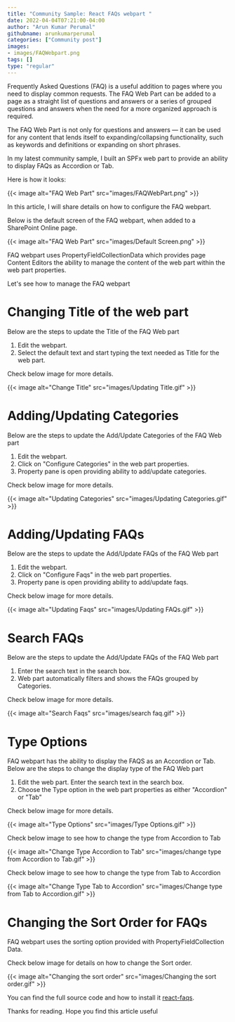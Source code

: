 ```yaml
---
title: "Community Sample: React FAQs webpart "
date: 2022-04-04T07:21:00-04:00
author: "Arun Kumar Perumal"
githubname: arunkumarperumal
categories: ["Community post"]
images:
- images/FAQWebpart.png
tags: []
type: "regular"
---
```


​​Frequently ​Asked Questions (FAQ) is a useful addition to pages where you need to display common requests. The FAQ Web Part can be added to a page as a straight list of questions and answers or a series of grouped questions and answers when the need for a more organized approach is required.

The FAQ Web Part is not only for questions and answers — it can be used for any content that lends itself to expanding/collapsing functionality, such as keywords and definitions or expanding on short phrases.

In my latest community sample, I built an SPFx web part to provide an ability to display FAQs as Accordion or Tab. 

Here is how it looks: 

{{< image alt="FAQ Web Part" src="images/FAQWebPart.png" >}}

In this article, I will share details on how to configure the FAQ webpart.

Below is the default screen of the FAQ webpart, when added to a SharePoint Online page. 

{{< image alt="FAQ Web Part" src="images/Default Screen.png" >}}

FAQ webpart uses PropertyFieldCollectionData which provides page Content Editors the ability to manage the content of the web part within the web part properties. 

Let's see how to manage the FAQ webpart
 
# Changing Title of the web part
Below are the steps to update the Title of the FAQ Web part 

1. Edit the webpart. 
1. Select the default text and start typing the text needed as Title for the web part.

Check below image for more details. 

{{< image alt="Change Title" src="images/Updating Title.gif" >}}

# Adding/Updating Categories
Below are the steps to update the Add/Update Categories of the FAQ Web part 

1. Edit the webpart.
1. Click on "Configure Categories" in the web part properties.
1. Property pane is open providing ability to add/update categories. 

Check below image for more details. 

{{< image alt="Updating Categories" src="images/Updating Categories.gif" >}}

# Adding/Updating FAQs
Below are the steps to update the Add/Update FAQs of the FAQ Web part 

1. Edit the webpart.
1. Click on "Configure Faqs" in the web part properties.
1. Property pane is open providing ability to add/update faqs. 

Check below image for more details. 

{{< image alt="Updating Faqs" src="images/Updating FAQs.gif" >}}

# Search FAQs
Below are the steps to update the Add/Update FAQs of the FAQ Web part 

1. Enter the search text in the search box.
1. Web part automatically filters and shows the FAQs grouped by Categories. 

Check below image for more details. 

{{< image alt="Search Faqs" src="images/search faq.gif" >}}

# Type Options
FAQ webpart has the ability to display the FAQS as an Accordion or Tab. Below are the steps to change the display type of the FAQ Web part 

1. Edit the web part. Enter the search text in the search box.
1. Choose the Type option in the web part properties as either "Accordion" or "Tab" 

Check below image for more details. 

{{< image alt="Type Options" src="images/Type Options.gif" >}}

Check below image to see how to change the type from Accordion to Tab 

{{< image alt="Change Type Accordion to Tab" src="images/change type from Accordion to Tab.gif" >}}

Check below image to see how to change the type from Tab to Accordion

{{< image alt="Change Type Tab to Accordion" src="images/Change type from Tab to Accordion.gif" >}}

# Changing the Sort Order for FAQs
FAQ webpart uses the sorting option provided with PropertyFieldCollection Data. 

Check below image for details on how to change the Sort order. 

{{< image alt="Changing the sort order" src="images/Changing the sort order.gif" >}}



You can find the full source code and how to install
it [react-faqs](https://github.com/pnp/sp-dev-fx-webparts/tree/main/samples/react-faqs).
 


Thanks for reading. Hope you find this article useful